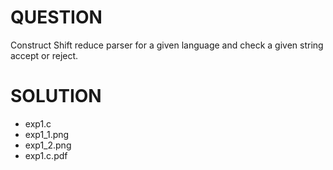 # QUESTION
Construct Shift reduce parser for a given language and check a given string accept or reject.

# SOLUTION
- exp1.c
- exp1_1.png
- exp1_2.png
- exp1.c.pdf
